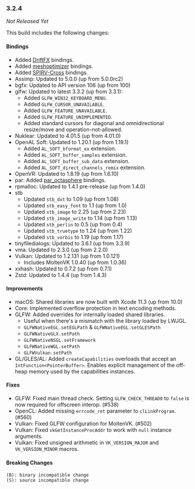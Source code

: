### 3.2.4

_Not Released Yet_

This build includes the following changes:

#### Bindings

- Added [DriftFX](https://github.com/eclipse-efx/efxclipse-drift) bindings.
- Added [meshoptimizer](https://github.com/zeux/meshoptimizer) bindings.
- Added [SPIRV-Cross](https://github.com/KhronosGroup/SPIRV-Cross) bindings.
- Assimp: Updated to 5.0.0 (up from 5.0.0rc2)
- bgfx: Updated to API version 106 (up from 100)
- glfw: Updated to latest 3.3.2 (up from 3.3.1):
    * Added `GLFW_WIN32_KEYBOARD_MENU`.
    * Added `GLFW_CURSOR_UNAVAILABLE`.
    * Added `GLFW_FEATURE_UNAVAILABLE`.
    * Added `GLFW_FEATURE_UNIMPLEMENTED`.
    * Added standard cursors for diagonal and omnidirectional resize/move and operation-not-allowed.
- Nuklear: Updated to 4.01.5 (up from 4.01.0)
- OpenAL Soft: Updated to 1.20.1 (up from 1.19.1)
    * Added `AL_SOFT_bformat_ex` extension.
    * Added `AL_SOFT_buffer_samples` extension.
    * Added `AL_SOFT_buffer_sub_data` extension.
    * Added `AL_SOFT_direct_channels_remix` extension.
- OpenVR: Updated to 1.8.19 (up from 1.6.10)
- par: Added [par_octasphere](https://prideout.net/blog/octasphere/) bindings.
- rpmalloc: Updated to 1.4.1 pre-release (up from 1.4.0)
- stb
    * Updated `stb_dxt` to 1.09 (up from 1.08)
    * Updated `stb_easy_font` to 1.1 (up from 1.0)
    * Updated `stb_image` to 2.25 (up from 2.23)
    * Updated `stb_image_write` to 1.14 (up from 1.13)
    * Updated `stb_perlin` to 0.5 (up from 0.4)
    * Updated `stb_truetype` to 1.24 (up from 1.22)
    * Updated `stb_vorbis` to 1.19 (up from 1.17)
- tinyfiledialogs: Updated to 3.6.1 (up from 3.3.9)
- vma: Updated to 2.3.0 (up from 2.2.0)
- Vulkan: Updated to 1.2.131 (up from 1.0.121)
    * Includes MoltenVK 1.0.40 (up from 1.0.36)
- xxhash: Updated to 0.7.2 (up from 0.7.1)
- Zstd: Updated to 1.4.4 (up from 1.4.3)

#### Improvements

- macOS: Shared libraries are now built with Xcode 11.3 (up from 10.0)
- Core: Implemented overflow protection in text encoding methods.
- GLFW: Added overrides for internally loaded shared libraries.
    * Useful when there's a mismatch with the library loaded by LWJGL.
    * `GLFWNativeEGL.setEGLPath` & `GLFWNativeEGL.setGLESPath`
    * `GLFWNativeGLX.setPath`
    * `GLFWNativeNSGL.setFramework`
    * `GLFWNativeWGL.setPath`
    * `GLFWVulkan.setPath`
- GL/GLES/AL: Added `createCapabilities` overloads that accept an `IntFunction<PointerBuffer>`. Enables explicit management of the off-heap memory used by the capabilities instances.

#### Fixes

- GLFW: Fixed main thread check. Setting `GLFW_CHECK_THREAD0` to `false` is now required for offscreen interop. (#538)
- OpenCL: Added missing `errcode_ret` parameter to `clLinkProgram`. (#560)
- Vulkan: Fixed GLFW configuration for MoltenVK. (#502)
- Vulkan: Fixed `vkGetInstanceProcAddr` to work with `null` instance arguments.
- Vulkan: Fixed unsigned arithmetic in `VK_VERSION_MAJOR` and `VK_VERSION_MINOR` macros.
    
#### Breaking Changes

```
(B): binary incompatible change
(S): source incompatible change
```
